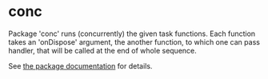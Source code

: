 # conc

Package 'conc' runs (concurrently) the given task functions. Each function takes
an 'onDispose' argument, the another function, to which one can pass handler,
that will be called at the end of whole sequence.

See [the package documentation](https://pkg.go.dev/github.com/davidmz/go-conc)
for details.
